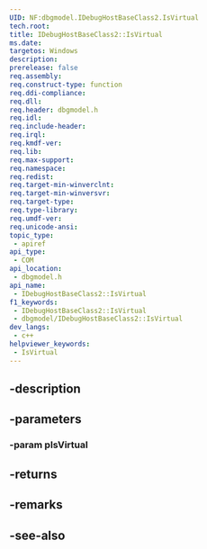 ```yaml
---
UID: NF:dbgmodel.IDebugHostBaseClass2.IsVirtual
tech.root: 
title: IDebugHostBaseClass2::IsVirtual
ms.date: 
targetos: Windows
description: 
prerelease: false
req.assembly: 
req.construct-type: function
req.ddi-compliance: 
req.dll: 
req.header: dbgmodel.h
req.idl: 
req.include-header: 
req.irql: 
req.kmdf-ver: 
req.lib: 
req.max-support: 
req.namespace: 
req.redist: 
req.target-min-winverclnt: 
req.target-min-winversvr: 
req.target-type: 
req.type-library: 
req.umdf-ver: 
req.unicode-ansi: 
topic_type:
 - apiref
api_type:
 - COM
api_location:
 - dbgmodel.h
api_name:
 - IDebugHostBaseClass2::IsVirtual
f1_keywords:
 - IDebugHostBaseClass2::IsVirtual
 - dbgmodel/IDebugHostBaseClass2::IsVirtual
dev_langs:
 - c++
helpviewer_keywords:
 - IsVirtual
---
```


## -description

## -parameters

### -param pIsVirtual

## -returns

## -remarks

## -see-also

